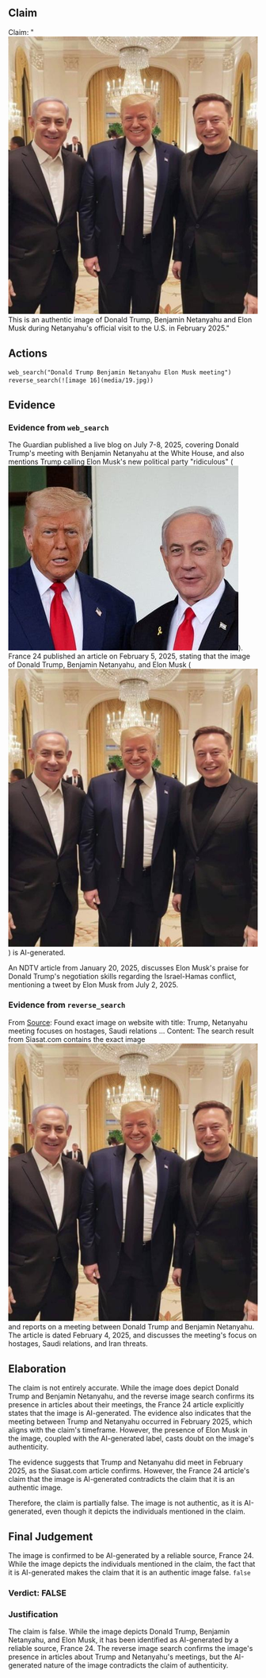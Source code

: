 ## Claim
Claim: "![image 16](media/19.jpg) This is an authentic image of Donald Trump, Benjamin Netanyahu and Elon Musk during Netanyahu's official visit to the U.S. in February 2025."

## Actions
```
web_search("Donald Trump Benjamin Netanyahu Elon Musk meeting")
reverse_search(![image 16](media/19.jpg))
```

## Evidence
### Evidence from `web_search`
The Guardian published a live blog on July 7-8, 2025, covering Donald Trump's meeting with Benjamin Netanyahu at the White House, and also mentions Trump calling Elon Musk's new political party "ridiculous" (![image 965](media/2025-07-20_10-05-1753005945-328517.jpg)). France 24 published an article on February 5, 2025, stating that the image of Donald Trump, Benjamin Netanyahu, and Elon Musk (![image 16](media/19.jpg)) is AI-generated.

An NDTV article from January 20, 2025, discusses Elon Musk's praise for Donald Trump's negotiation skills regarding the Israel-Hamas conflict, mentioning a tweet by Elon Musk from July 2, 2025.


### Evidence from `reverse_search`
From [Source](https://www.siasat.com/trump-netanyahu-meeting-focuses-on-hostages-saudi-relations-iran-threats-3175717/): Found exact image on website with title: Trump, Netanyahu meeting focuses on hostages, Saudi relations ...
Content: The search result from Siasat.com contains the exact image ![image 16](media/19.jpg) and reports on a meeting between Donald Trump and Benjamin Netanyahu. The article is dated February 4, 2025, and discusses the meeting's focus on hostages, Saudi relations, and Iran threats.


## Elaboration
The claim is not entirely accurate. While the image does depict Donald Trump and Benjamin Netanyahu, and the reverse image search confirms its presence in articles about their meetings, the France 24 article explicitly states that the image is AI-generated. The evidence also indicates that the meeting between Trump and Netanyahu occurred in February 2025, which aligns with the claim's timeframe. However, the presence of Elon Musk in the image, coupled with the AI-generated label, casts doubt on the image's authenticity.

The evidence suggests that Trump and Netanyahu did meet in February 2025, as the Siasat.com article confirms. However, the France 24 article's claim that the image is AI-generated contradicts the claim that it is an authentic image.

Therefore, the claim is partially false. The image is not authentic, as it is AI-generated, even though it depicts the individuals mentioned in the claim.


## Final Judgement
The image is confirmed to be AI-generated by a reliable source, France 24. While the image depicts the individuals mentioned in the claim, the fact that it is AI-generated makes the claim that it is an authentic image false. `false`

### Verdict: FALSE

### Justification
The claim is false. While the image depicts Donald Trump, Benjamin Netanyahu, and Elon Musk, it has been identified as AI-generated by a reliable source, France 24. The reverse image search confirms the image's presence in articles about Trump and Netanyahu's meetings, but the AI-generated nature of the image contradicts the claim of authenticity.

